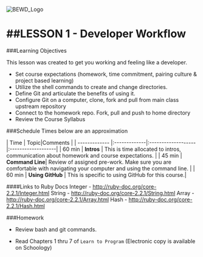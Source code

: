 ![BEWD_Logo](../assets/BEWD_Logo.png)


##LESSON 1 - Developer Workflow
========

###Learning Objectives


This lesson was created to get you working and feeling like a developer.

*	Set course expectations (homework, time commitment, pairing culture & project based learning)
*	Utilize the shell commands to create and change directories.
*	Define Git and articulate the benefits of using it.
*	Configure Git on a computer, clone, fork and pull from main class upstream repository
* Connect to the homework repo. Fork, pull and push to home directory
* Review the Course Syllabus


###Schedule
Times below are an approximation

| Time        | Topic|Comments |
| ------------- |:-------------|:-------------------|:-------------------|
| 60 min | __Intros__ | This is time allocated to intros, communication about homework and course expectations. |
| 45 min | __Command Line__| Review of assigned pre-work. Make sure you are comfortable with navigating your computer and using the command line. |
| 60 min | __Using GitHub__ | This is specific to using GitHub for this course.|


####Links to Ruby Docs 
  Integer - http://ruby-doc.org/core-2.2.1/Integer.html
  String - http://ruby-doc.org/core-2.2.1/String.html
  Array - http://ruby-doc.org/core-2.2.1/Array.html
  Hash - http://ruby-doc.org/core-2.2.1/Hash.html


###Homework

*	Review bash and git commands.

*	Read Chapters 1 thru 7 of ``Learn to Program`` (Electronic copy is available on Schoology)
